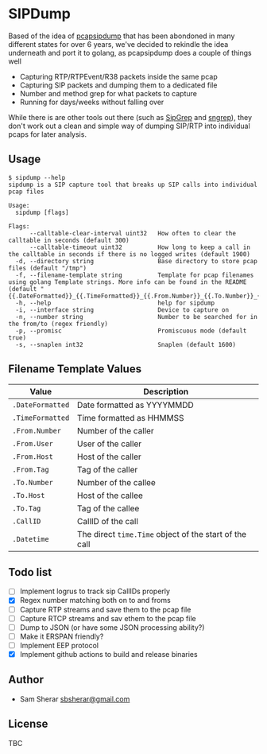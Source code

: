 # SIPDump

Based of the idea of [pcapsipdump](https://github.com/fairwaves/pcapsipdump) that has been abondoned in many different states for over 6 years, we've decided to rekindle the idea underneath and port it to golang, as pcapsipdump does a couple of things well

* Capturing RTP/RTPEvent/R38 packets inside the same pcap
* Capturing SIP packets and dumping them to a dedicated file
* Number and method grep for what packets to capture
* Running for days/weeks without falling over

While there is are other tools out there (such as [SipGrep](https://github.com/sipcapture/sipgrep) and [sngrep](https://github.com/irontec/sngrep)), they don't work out a clean and simple way of dumping SIP/RTP into individual pcaps for later analysis.


## Usage
```
$ sipdump --help
sipdump is a SIP capture tool that breaks up SIP calls into individual pcap files

Usage:
  sipdump [flags]

Flags:
      --calltable-clear-interval uint32   How often to clear the calltable in seconds (default 300)
      --calltable-timeout uint32          How long to keep a call in the calltable in seconds if there is no logged writes (default 1900)
  -d, --directory string                  Base directory to store pcap files (default "/tmp")
  -f, --filename-template string          Template for pcap filenames using golang Template strings. More info can be found in the README (default "{{.DateFormatted}}_{{.TimeFormatted}}_{{.From.Number}}_{{.To.Number}}_{{.CallID}}.pcap")
  -h, --help                              help for sipdump
  -i, --interface string                  Device to capture on
  -n, --number string                     Number to be searched for in the from/to (regex friendly)
  -p, --promisc                           Promiscuous mode (default true)
  -s, --snaplen int32                     Snaplen (default 1600)
```

## Filename Template Values
| Value | Description |
| --- | --- |
| `.DateFormatted` | Date formatted as YYYYMMDD |
| `.TimeFormatted` | Time formatted as HHMMSS |
| `.From.Number` | Number of the caller |
| `.From.User` | User of the caller |
| `.From.Host` | Host of the caller |
| `.From.Tag` | Tag of the caller |
| `.To.Number` | Number of the callee |
| `.To.Host` | Host of the callee |
| `.To.Tag` | Tag of the callee |
| `.CallID` | CallID of the call |
| `.Datetime` | The direct `time.Time` object of the start of the call |

## Todo list
- [ ] Implement logrus to track sip CallIDs properly
- [X] Regex number matching both on to and froms
- [ ] Capture RTP streams and save them to the pcap file
- [ ] Capture RTCP streams and sav ethem to the pcap file
- [ ] Dump to JSON (or have some JSON processing ability?)
- [ ] Make it ERSPAN friendly?
- [ ] Implement EEP protocol
- [X] Implement github actions to build and release binaries

## Author
* Sam Sherar <sbsherar@gmail.com>

## License
TBC
